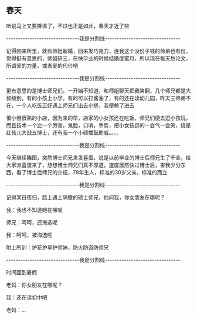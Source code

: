 ## 春天 ##

听说马上又要降温了，不过也正是如此，春天才近了些

 

-------------------------------我是分割线--------------------------------

 

记得刚来所里，就有师姐新婚，回来发巧克力，连我这个没份子钱的师弟也有份，觉得挺有意思的，师姐研三，在快毕业的时候结婚度蜜月，所以现在每天愁论文，所谓爱的力量，或者爱的代价吧

 

-------------------------------我是分割线--------------------------------

 

更有意思的是博士师兄们，一开始不知道，和师姐聊天把我笑翻，几个师兄都是大叔级别，有的小孩上小学，有的可以打酱油了，有的还在读幼儿园，昨天三师弟不在，一个人吃饭正好遇上师兄们出去小搓，我便赖了进去

 

很小但很熟的小店，因为来的早，店家的小女孩还在吃饭，师兄们便去逗小孩玩，而且技术一个比一个厉害，鬼脸，口哨，手势，把小女孩逗的一会气一会笑，绕是红孩儿大战五博士，还有我一个小硕擂鼓助威。。。。

 

-------------------------------我是分割线--------------------------------

 

今天继续瞄图，突然博士师兄来发喜蛋，说是以前毕业的博士后师兄生了千金，给大家派喜蛋来了，想想博士师兄们真不厚道，速度居然快过博士后，害我少分东西，看了博士后师兄的介绍，78年生人，标准的30岁父亲，标准的而立

 

-------------------------------我是分割线--------------------------------

 

记得某日夜归，路上遇上隔壁的硕士师兄，他问我，你女朋友在哪呢？

 

我：我也不知道她在哪呢

 

师兄：呵呵，还海选呢

 

我：呵呵，被海选呢

 

附上所训：护花护草护师妹，防火防盗防师兄

 

-------------------------------我是分割线--------------------------------

 

时间回到暑假

 

老妈：你女朋友在哪呢？

 

我：还在读初中吧

 

老妈：...